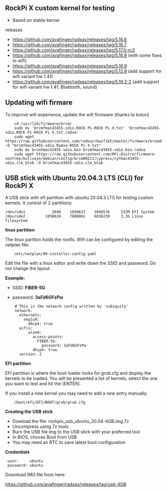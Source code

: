 ## RockPi X custom kernel for testing

* Based on stable kernel

releases

* https://github.com/avafinger/radxax/releases/tag/5.16.6
* https://github.com/avafinger/radxax/releases/tag/5.16.7
* https://github.com/avafinger/radxax/releases/tag/5.17.0-rc2
* https://github.com/avafinger/radxax/releases/tag/5.16.8 (with some fixes to wifi)
* https://github.com/avafinger/radxax/releases/tag/5.16.9
* https://github.com/avafinger/radxax/releases/tag/5.12.8 (add support for wifi variant hw 1.41)
* https://github.com/avafinger/radxax/releases/tag/5.19.2-2 (add support for wifi variant hw 1.41, Bluetooth, sound)

## Updating wifi firmare

To improve wifi experience, update the wifi firmware (thanks to kotori)

        cd /usr/lib/firmware/brcm/
        sudo mv 'brcmfmac43455-sdio.ROCK Pi-ROCK Pi X.txt' 'brcmfmac43455-sdio.ROCK Pi-ROCK Pi X.txt.radxa'
        sudo wget https://raw.githubusercontent.com/radxa/rkwifibt/master/firmware/broadcom/AP6254/wifi/nvram_ap6254.txt -O "brcmfmac43455-sdio.Radxa-ROCK Pi X.txt"
        sudo mv brcmfmac43455-sdio.bin brcmfmac43455-sdio.bin.radxa
        sudo wget https://raw.githubusercontent.com/RPi-Distro/firmware-nonfree/bullseye/debian/config/brcm80211/cypress/cyfmac43455-sdio.clm_blob -O brcmfmac43455-sdio.clm_blob

## USB stick with Ubuntu 20.04.3 LTS (CLI) for RockPi X

A USB stick with efi partition with ubuntu 20.04.3 LTS for testing custom kernels.
It consist of
2 partitions:

    /dev/sde1            2048    1050623    1048576     512M EFI System         
    /dev/sde2         1050624    7888862    6838239     3,3G Linux filesystem

**linux partition**

The linux partiton holds the rootfs.
Wifi can be configured by editing the netplan file:

        /etc/netplan/00-installer-config.yaml
        
Edit the file with a linux editor and write down the SSID and password.
Do not change the layout.

 **Example:**

 * SSID: **FIBER-5G**
 * password: **3aFd6GFzPw**

        # This is the network config written by 'subiquity'
        network:
          ethernets:
            enp1s0:
              dhcp4: true
          wifis:
              wlan0:
                access-points:
                  FIBER-5G:
                    password: 3aFd6GFzPw
                dhcp4: true
          version: 2
          

**EFI partition**

EFI partition is where the boot loader looks for grub.cfg and display the kernels to be loaded.
You will be presented a list of kernels, select the one you want to test and hit the [ENTER].

If you install a new kernel you may need to add a new entry manually.
  
        /boot/efi/EFI/BOOT/grub/grub.cfg
  

**Creating the USB stick**

* Dowload the file: rockpix_usb_ubuntu_20.04-4GB.img.7z
* Uncompress using 7z tools
* Burn the USB file img to the USB stick with your preferred tool
* In BIOS, choose Boot from USB
* You may need an RTC to save latest boot configuration


**Credentials**

     user:     ubuntu
     password: ubuntu


Download IMG file from here:

https://github.com/avafinger/radxax/releases/tag/usb-4GB

